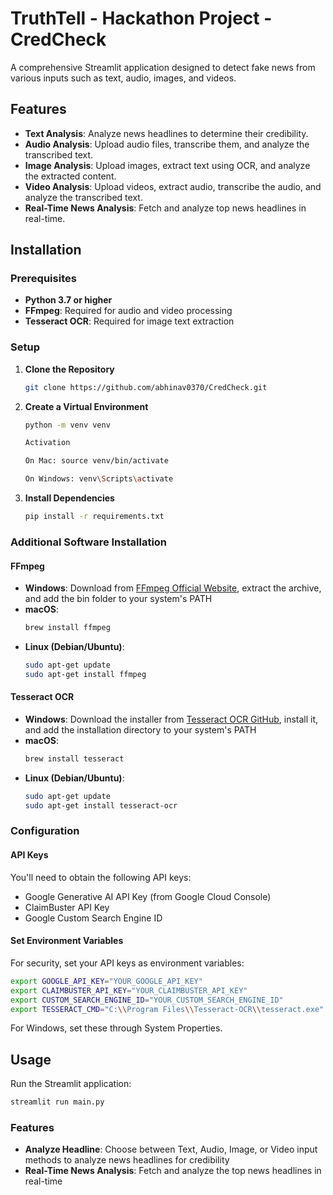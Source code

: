 # TruthTell - Hackathon Project - CredCheck

A comprehensive Streamlit application designed to detect fake news from various inputs such as text, audio, images, and videos.

## Features

- **Text Analysis**: Analyze news headlines to determine their credibility.
- **Audio Analysis**: Upload audio files, transcribe them, and analyze the transcribed text.
- **Image Analysis**: Upload images, extract text using OCR, and analyze the extracted content.
- **Video Analysis**: Upload videos, extract audio, transcribe the audio, and analyze the transcribed text.
- **Real-Time News Analysis**: Fetch and analyze top news headlines in real-time.

## Installation

### Prerequisites

- **Python 3.7 or higher**
- **FFmpeg**: Required for audio and video processing
- **Tesseract OCR**: Required for image text extraction

### Setup

1. **Clone the Repository**
   ```bash
   git clone https://github.com/abhinav0370/CredCheck.git
   ```

2. **Create a Virtual Environment**
   ```bash
   python -m venv venv

   Activation
   
   On Mac: source venv/bin/activate
   
   On Windows: venv\Scripts\activate
   ```

3. **Install Dependencies**
   ```bash
   pip install -r requirements.txt
   ```



### Additional Software Installation

#### FFmpeg
- **Windows**: Download from [FFmpeg Official Website](https://ffmpeg.org/download.html), extract the archive, and add the bin folder to your system's PATH
- **macOS**: 
  ```bash
  brew install ffmpeg
  ```
- **Linux (Debian/Ubuntu)**:
  ```bash
  sudo apt-get update
  sudo apt-get install ffmpeg
  ```

#### Tesseract OCR
- **Windows**: Download the installer from [Tesseract OCR GitHub](https://github.com/UB-Mannheim/tesseract/wiki), install it, and add the installation directory to your system's PATH
- **macOS**: 
  ```bash
  brew install tesseract
  ```
- **Linux (Debian/Ubuntu)**:
  ```bash
  sudo apt-get update
  sudo apt-get install tesseract-ocr
  ```

### Configuration

#### API Keys

You'll need to obtain the following API keys:
- Google Generative AI API Key (from Google Cloud Console)
- ClaimBuster API Key
- Google Custom Search Engine ID

#### Set Environment Variables

For security, set your API keys as environment variables:

```bash
export GOOGLE_API_KEY="YOUR_GOOGLE_API_KEY"
export CLAIMBUSTER_API_KEY="YOUR_CLAIMBUSTER_API_KEY"
export CUSTOM_SEARCH_ENGINE_ID="YOUR_CUSTOM_SEARCH_ENGINE_ID"
export TESSERACT_CMD="C:\\Program Files\\Tesseract-OCR\\tesseract.exe"  # For Windows
```

For Windows, set these through System Properties.

## Usage

Run the Streamlit application:

```bash
streamlit run main.py
```

### Features

- **Analyze Headline**: Choose between Text, Audio, Image, or Video input methods to analyze news headlines for credibility
- **Real-Time News Analysis**: Fetch and analyze the top news headlines in real-time


